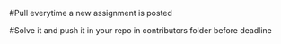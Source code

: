 #Pull everytime a new assignment is posted 

#Solve it and push it in your repo in contributors folder before deadline
